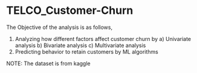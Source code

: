# TELCO_Customer-Churn
The Objective of the analysis is as follows,

1) Analyzing how different factors affect customer churn by 
  a) Univariate analysis
  b) Bivariate analysis
  c) Multivariate analysis
2) Predicting behavior to retain customers by ML algorithms

NOTE: The dataset is from kaggle
